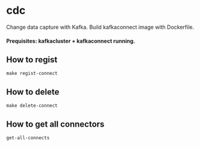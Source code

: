 # cdc
Change data capture with Kafka. Build kafkaconnect image with Dockerfile.

#### Prequisites: kafkacluster + kafkaconnect running.

## How to regist
	make regist-connect
## How to delete
	make delete-connect
## How to get all connectors
	get-all-connects
